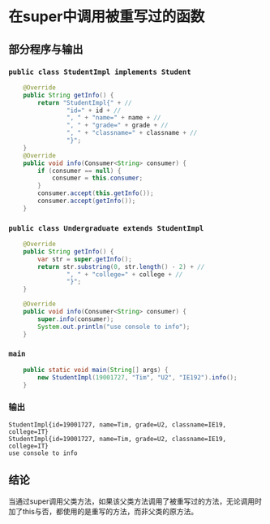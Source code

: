 # 在super中调用被重写过的函数

## 部分程序与输出

### `public class StudentImpl implements Student`

```java
    @Override
    public String getInfo() {
        return "StudentImpl{" + //
                "id=" + id + //
                ", " + "name=" + name + //
                ", " + "grade=" + grade + //
                ", " + "classname=" + classname + //
                "}";
    }
    @Override
    public void info(Consumer<String> consumer) {
        if (consumer == null) {
            consumer = this.consumer;
        }
        consumer.accept(this.getInfo());
        consumer.accept(getInfo());
    }
```

### `public class Undergraduate extends StudentImpl`

```java
    @Override
    public String getInfo() {
        var str = super.getInfo();
        return str.substring(0, str.length() - 2) + //
                ", " + "college=" + college + //
                "}";
    }

    @Override
    public void info(Consumer<String> consumer) {
        super.info(consumer);
        System.out.println("use console to info");
    }
```

### `main`

```java
    public static void main(String[] args) {
        new StudentImpl(19001727, "Tim", "U2", "IE192").info();
    }
```

### 输出 

```text
StudentImpl{id=19001727, name=Tim, grade=U2, classname=IE19, college=IT}
StudentImpl{id=19001727, name=Tim, grade=U2, classname=IE19, college=IT}
use console to info
```

## 结论

当通过super调用父类方法，如果该父类方法调用了被重写过的方法，无论调用时加了this与否，都使用的是重写的方法，而非父类的原方法。